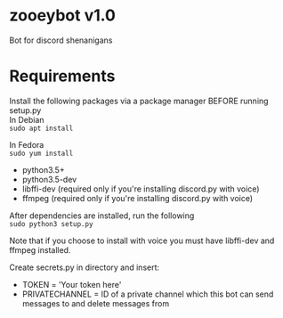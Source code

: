 # zooeybot v1.0
Bot for discord shenanigans 

# Requirements
Install the following packages via a package manager BEFORE running setup.py  
In Debian  
```sudo apt install```

In Fedora  
```sudo yum install```

- python3.5+
- python3.5-dev
- libffi-dev (required only if you're installing discord.py with voice)
- ffmpeg (required only if you're installing discord.py with voice)

After dependencies are installed, run the following   
```sudo python3 setup.py```

Note that if you choose to install with voice you must have libffi-dev and ffmpeg installed.

Create secrets.py in directory and insert:
- TOKEN = 'Your token here'
- PRIVATECHANNEL = ID of a private channel which this bot can send messages to and delete messages from
